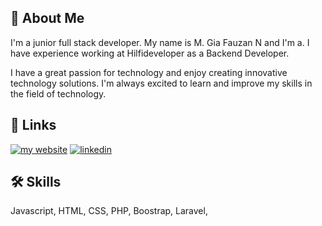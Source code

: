 
## 🚀 About Me
I'm a junior full stack developer. 
My name is M. Gia Fauzan N and I'm a. I have experience working at Hilfideveloper as a Backend Developer.

I have a great passion for technology and enjoy creating innovative technology solutions. I'm always excited to learn and improve my skills in the field of technology.


## 🔗 Links
[![my website](https://img.shields.io/badge/my_portfolio-000?style=for-the-badge&logo=ko-fi&logoColor=white)](https://giafauzan.netlify.app/)
[![linkedin](https://img.shields.io/badge/linkedin-0A66C2?style=for-the-badge&logo=linkedin&logoColor=white)](https://www.linkedin.com/in/gia-fauzan-54a64b21b/)


## 🛠 Skills
Javascript, HTML, CSS, PHP, Boostrap, Laravel,

